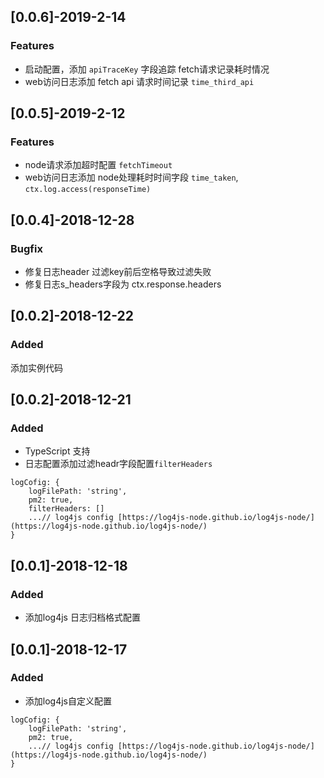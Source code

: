 ## [0.0.6]-2019-2-14

### Features
- 启动配置，添加 `apiTraceKey` 字段追踪 fetch请求记录耗时情况
- web访问日志添加 fetch api 请求时间记录 `time_third_api`


## [0.0.5]-2019-2-12

### Features
- node请求添加超时配置 `fetchTimeout`
- web访问日志添加 node处理耗时时间字段 `time_taken`, `ctx.log.access(responseTime)`

## [0.0.4]-2018-12-28

### Bugfix
- 修复日志header 过滤key前后空格导致过滤失败
- 修复日志s_headers字段为 ctx.response.headers


## [0.0.2]-2018-12-22

### Added

添加实例代码

## [0.0.2]-2018-12-21

### Added
 - TypeScript 支持
 - 日志配置添加过滤headr字段配置`filterHeaders`

```
logCofig: {
	logFilePath: 'string',
	pm2: true,
	filterHeaders: []
	...// log4js config [https://log4js-node.github.io/log4js-node/](https://log4js-node.github.io/log4js-node/)
}
```


## [0.0.1]-2018-12-18

### Added
 - 添加log4js 日志归档格式配置

## [0.0.1]-2018-12-17

### Added
 - 添加log4js自定义配置

```
logCofig: {
	logFilePath: 'string',
	pm2: true,
	...// log4js config [https://log4js-node.github.io/log4js-node/](https://log4js-node.github.io/log4js-node/)
}
```

